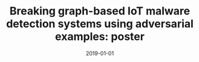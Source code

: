 ---
title: "Breaking graph-based IoT malware detection systems using adversarial examples: poster"
collection: publications
permalink: /publication/2019-01-01-Breaking-graph-based-IoT-malware-detection-systems-using-adversarial-examples-poster
date: 2019-01-01
venue: 'In the proceedings of Proceedings of the 12th Conference on Security and Privacy in Wireless and Mobile Networks, WiSec 2019, Miami, Florida, USA, May 15-17, 2019'
paperurl: 'https://doi.org/10.1145/3317549.3326296'
citation: ' Ahmed Abusnaina,  Aminollah Khormali,  Hisham Alasmary,  Jeman Park,  Afsah Anwar,  Ulku Meteriz,  David Mohaisen, &quot;Breaking graph-based IoT malware detection systems using adversarial examples: poster.&quot; In the proceedings of Proceedings of the 12th Conference on Security and Privacy in Wireless and Mobile Networks, WiSec 2019, Miami, Florida, USA, May 15-17, 2019, 2019.'
---